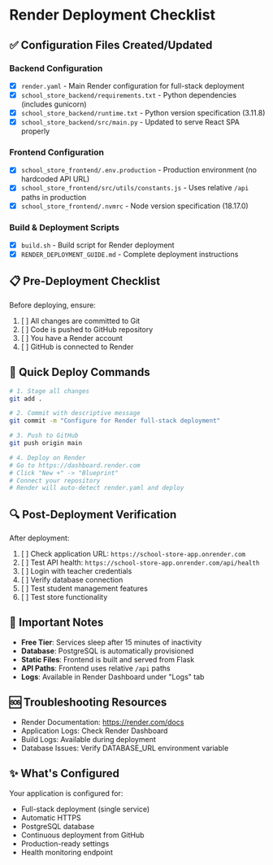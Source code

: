 # Render Deployment Checklist

## ✅ Configuration Files Created/Updated

### Backend Configuration
- [x] `render.yaml` - Main Render configuration for full-stack deployment
- [x] `school_store_backend/requirements.txt` - Python dependencies (includes gunicorn)
- [x] `school_store_backend/runtime.txt` - Python version specification (3.11.8)
- [x] `school_store_backend/src/main.py` - Updated to serve React SPA properly

### Frontend Configuration
- [x] `school_store_frontend/.env.production` - Production environment (no hardcoded API URL)
- [x] `school_store_frontend/src/utils/constants.js` - Uses relative `/api` paths in production
- [x] `school_store_frontend/.nvmrc` - Node version specification (18.17.0)

### Build & Deployment Scripts
- [x] `build.sh` - Build script for Render deployment
- [x] `RENDER_DEPLOYMENT_GUIDE.md` - Complete deployment instructions

## 📋 Pre-Deployment Checklist

Before deploying, ensure:

1. [ ] All changes are committed to Git
2. [ ] Code is pushed to GitHub repository
3. [ ] You have a Render account
4. [ ] GitHub is connected to Render

## 🚀 Quick Deploy Commands

```bash
# 1. Stage all changes
git add .

# 2. Commit with descriptive message
git commit -m "Configure for Render full-stack deployment"

# 3. Push to GitHub
git push origin main

# 4. Deploy on Render
# Go to https://dashboard.render.com
# Click "New +" -> "Blueprint"
# Connect your repository
# Render will auto-detect render.yaml and deploy
```

## 🔍 Post-Deployment Verification

After deployment:

1. [ ] Check application URL: `https://school-store-app.onrender.com`
2. [ ] Test API health: `https://school-store-app.onrender.com/api/health`
3. [ ] Login with teacher credentials
4. [ ] Verify database connection
5. [ ] Test student management features
6. [ ] Test store functionality

## 📝 Important Notes

- **Free Tier**: Services sleep after 15 minutes of inactivity
- **Database**: PostgreSQL is automatically provisioned
- **Static Files**: Frontend is built and served from Flask
- **API Paths**: Frontend uses relative `/api` paths
- **Logs**: Available in Render Dashboard under "Logs" tab

## 🆘 Troubleshooting Resources

- Render Documentation: https://render.com/docs
- Application Logs: Check Render Dashboard
- Build Logs: Available during deployment
- Database Issues: Verify DATABASE_URL environment variable

## ✨ What's Configured

Your application is configured for:
- Full-stack deployment (single service)
- Automatic HTTPS
- PostgreSQL database
- Continuous deployment from GitHub
- Production-ready settings
- Health monitoring endpoint